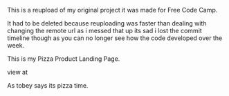 This is a reupload of my original project it was made for Free Code Camp.

It had to be deleted because reuploading was faster than dealing with changing the remote url as i messed that up its sad i lost the commit timeline though as you can no longer see how the code developed over the week.

This is my Pizza Product Landing Page.

view at  

As tobey says its pizza time.
